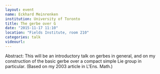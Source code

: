```yaml
---
layout: event
name: Eckhard Meinrenken
institution: University of Toronto
title: The gerbe over G
date: "2015-11-17 11:10"
location: "Fields Institute, room 210"
categories: talk
videourl:
---
```

Abstract: This will be an introductory talk on gerbes in general, and on
my construction of the basic gerbe over a compact simple Lie group in
particular. (Based on my 2003 article in L'Ens. Math.)
